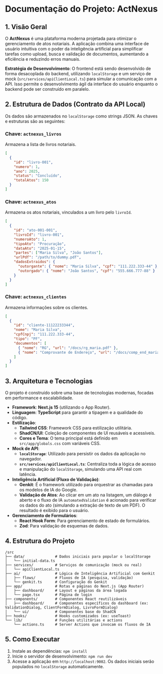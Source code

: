 # Documentação do Projeto: ActNexus

## 1. Visão Geral

O **ActNexus** é uma plataforma moderna projetada para otimizar o gerenciamento de atos notariais. A aplicação combina uma interface de usuário intuitiva com o poder da inteligência artificial para simplificar tarefas como upload, busca e validação de documentos, aumentando a eficiência e reduzindo erros manuais.

**Estratégia de Desenvolvimento**: O frontend está sendo desenvolvido de forma desacoplada do backend, utilizando `localStorage` e um serviço de mock (`src/services/apiClientLocal.ts`) para simular a comunicação com a API. Isso permite o desenvolvimento ágil da interface do usuário enquanto o backend pode ser construído em paralelo.

## 2. Estrutura de Dados (Contrato da API Local)

Os dados são armazenados no `localStorage` como strings JSON. As chaves e estruturas são as seguintes:

### Chave: `actnexus_livros`
Armazena a lista de livros notariais.

```json
[
  {
    "id": "livro-001",
    "numero": 1,
    "ano": 2025,
    "status": "Concluído",
    "totalAtos": 150
  }
]
```

### Chave: `actnexus_atos`
Armazena os atos notariais, vinculados a um livro pelo `livroId`.

```json
[
  {
    "id": "ato-001-001",
    "livroId": "livro-001",
    "numeroAto": 1,
    "tipoAto": "Procuração",
    "dataAto": "2025-01-15",
    "partes": ["Maria Silva", "João Santos"],
    "urlPdf": "/path/to/dummy.pdf",
    "dadosExtraidos": {
      "outorgante": { "nome": "Maria Silva", "cpf": "111.222.333-44" },
      "outorgado": { "nome": "João Santos", "cpf": "555.666.777-88" }
    }
  }
]
```

### Chave: `actnexus_clientes`
Armazena informações sobre os clientes.

```json
[
  {
    "id": "cliente-11122233344",
    "nome": "Maria Silva",
    "cpfCnpj": "111.222.333-44",
    "tipo": "PF",
    "documentos": [
      { "nome": "RG", "url": "/docs/rg_maria.pdf" },
      { "nome": "Comprovante de Endereço", "url": "/docs/comp_end_maria.pdf" }
    ]
  }
]
```

## 3. Arquitetura e Tecnologias

O projeto é construído sobre uma base de tecnologias modernas, focadas em performance e escalabilidade.

- **Framework**: **Next.js 15** (utilizando o App Router).
- **Linguagem**: **TypeScript** para garantir a tipagem e a qualidade do código.
- **Estilização**:
  - **Tailwind CSS**: Framework CSS para estilização utilitária.
  - **ShadCN/UI**: Coleção de componentes de UI reusáveis e acessíveis.
  - **Cores e Tema**: O tema principal está definido em `src/app/globals.css` com variáveis CSS.
- **Mock de API**:
  - **`localStorage`**: Utilizado para persistir os dados da aplicação no navegador.
  - **`src/services/apiClientLocal.ts`**: Centraliza toda a lógica de acesso e manipulação do `localStorage`, simulando uma API real com latência.
- **Inteligência Artificial (Fluxo de Validação)**:
  - **Genkit**: É o framework utilizado para orquestrar as chamadas para os modelos de IA do Google.
  - **Validação de Atos**: Ao clicar em um ato na listagem, um diálogo é aberto e o fluxo de IA `automatedValidation` é acionado para verificar os dados do ato (simulando a extração de texto de um PDF). O resultado é exibido para o usuário.
- **Gerenciamento de Formulários**:
  - **React Hook Form**: Para gerenciamento de estado de formulários.
  - **Zod**: Para validação de esquemas de dados.

## 4. Estrutura do Projeto

```
/src
├── data/              # Dados iniciais para popular o localStorage
│   └── initial-data.ts
├── services/          # Serviços de comunicação (mock ou real)
│   └── apiClientLocal.ts
├── ai/                # Lógica de Inteligência Artificial com Genkit
│   ├── flows/         # Fluxos de IA (pesquisa, validação)
│   └── genkit.ts      # Configuração do Genkit
├── app/               # Rotas e páginas do Next.js (App Router)
│   ├── dashboard/     # Layout e páginas da área logada
│   └── page.tsx       # Página de login
├── components/        # Componentes React reutilizáveis
│   ├── dashboard/     # Componentes específicos do dashboard (ex: ValidationDialog, ClientFormDialog, LivroFormDialog)
│   └── ui/            # Componentes base do ShadCN
├── hooks/             # Hooks customizados (ex: useToast)
└── lib/               # Funções utilitárias e actions
    └── actions.ts     # Server Actions que invocam os fluxos de IA
```

## 5. Como Executar

1. Instale as dependências: `npm install`
2. Inicie o servidor de desenvolvimento: `npm run dev`
3. Acesse a aplicação em `http://localhost:9002`. Os dados iniciais serão populados no `localStorage` automaticamente.
